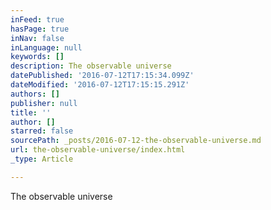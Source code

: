 ```yaml
---
inFeed: true
hasPage: true
inNav: false
inLanguage: null
keywords: []
description: The observable universe
datePublished: '2016-07-12T17:15:34.099Z'
dateModified: '2016-07-12T17:15:15.291Z'
authors: []
publisher: null
title: ''
author: []
starred: false
sourcePath: _posts/2016-07-12-the-observable-universe.md
url: the-observable-universe/index.html
_type: Article

---
```

The observable universe